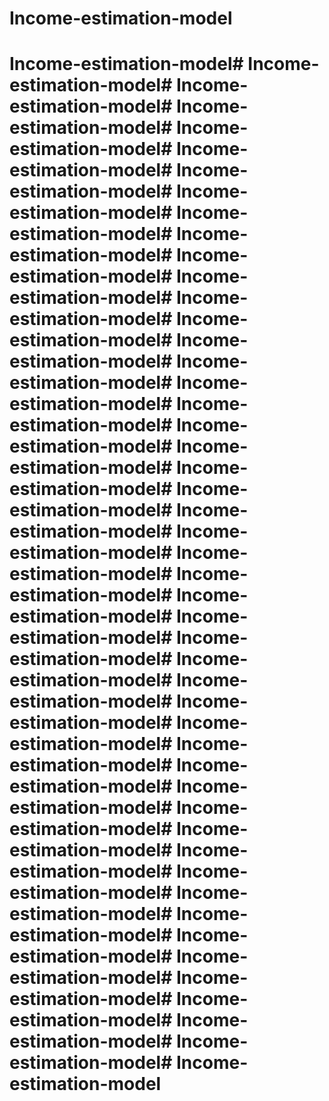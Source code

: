 # Income-estimation-model


# Income-estimation-model# Income-estimation-model# Income-estimation-model# Income-estimation-model# Income-estimation-model# Income-estimation-model# Income-estimation-model# Income-estimation-model# Income-estimation-model# Income-estimation-model# Income-estimation-model# Income-estimation-model# Income-estimation-model# Income-estimation-model# Income-estimation-model# Income-estimation-model# Income-estimation-model# Income-estimation-model# Income-estimation-model# Income-estimation-model# Income-estimation-model# Income-estimation-model# Income-estimation-model# Income-estimation-model# Income-estimation-model# Income-estimation-model# Income-estimation-model# Income-estimation-model# Income-estimation-model# Income-estimation-model# Income-estimation-model# Income-estimation-model# Income-estimation-model# Income-estimation-model# Income-estimation-model# Income-estimation-model# Income-estimation-model# Income-estimation-model# Income-estimation-model# Income-estimation-model# Income-estimation-model# Income-estimation-model# Income-estimation-model# Income-estimation-model# Income-estimation-model# Income-estimation-model# Income-estimation-model# Income-estimation-model# Income-estimation-model
